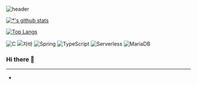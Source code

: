 ![header](https://capsule-render.vercel.app/api?type=wave&color=auto&height=300&section=header&text=김수진&fontSize=90)

[![*'s github stats](https://github-readme-stats.vercel.app/api?username=xooxpeak)](https://github.com/xooxpeak)

[![Top Langs](https://github-readme-stats.vercel.app/api/top-langs/?username=xooxpeak)](https://github.com/xooxpeak/github-readme-stats)

![C](https://img.shields.io/badge/-C-123456?style=flat-square&logo=C&logoColor=black)
![자바](https://img.shields.io/badge/-자바-007396?style=flat&logo=Java&logoColor=ffffff)
![Spring](https://img.shields.io/badge/-Spring-6DB33F?style=for-the-badge&logo=Spring&logoColor=white)
![TypeScript](https://img.shields.io/badge/-TypeScript-3178C6?style=flat-square&logo=TypeScript&logoColor=white)
![Serverless](https://img.shields.io/badge/-Serverless-FD5750?style=flat-square&logo=Serverless&logoColor=magenta)
![MariaDB](https://img.shields.io/badge/-MariaDB-1F305F?style=flat-square&logo=mariadb&logoColor=white)

### Hi there 👋
---

*

